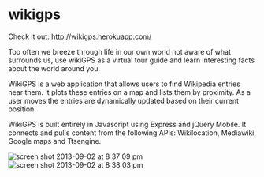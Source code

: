 wikigps
=======
Check it out: http://wikigps.herokuapp.com/

Too often we breeze through life in our own world not aware of what surrounds us, use wikiGPS as a virtual tour guide and learn interesting facts about the world around you.

WikiGPS is a web application that allows users to find Wikipedia entries near them.  It plots these entries on a map and lists them by proximity.   As a user moves the entries are dynamically updated based on their current position. 

WikiGPS is built entirely in Javascript using Express and jQuery Mobile.  It connects and pulls content from the following APIs: Wikilocation, Mediawiki, Google maps and Ttsengine.  

![screen shot 2013-09-02 at 8 37 09 pm](https://f.cloud.github.com/assets/3437378/1071787/e67273b6-147e-11e3-8e44-ba1e5467a6bd.png)
![screen shot 2013-09-02 at 8 38 03 pm](https://f.cloud.github.com/assets/3437378/1071788/e686f5de-147e-11e3-857f-91beaf4ca63c.png)
